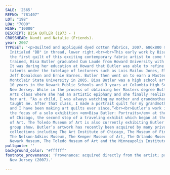 ```yaml
---
SALE: '2565'
REFNO: "781407"
LOT: "198"
LOW: "7000"
HIGH: "10000"
DESCRIPT: BISA BUTLER (1973 - )
CROSSHEAD: Nandi and Natalie (Friends).
year: 2007
TYPESET: '<p>Quilted and appliquéd dyed cotton fabrics, 2007. 686x800 mm; 27x31½ inches.
  Initialed "BB" in thread, lower right.<br><br>This early work by Bisa Butler is
  the first quilt of this exciting contemporary fabric artist to come to auction.</p><p><br>Formally
  trained, Bisa Butler graduated Cum Laude from Howard University with a BFA degree.
  It was during her education at Howard that Butler was able to refine her natural
  talents under the tutelage of lecturers such as Lois Mailou Jones, Elizabeth Catlett,
  Jeff Donaldson and Ernie Barnes. Butler then went on to earn a Masters in Art from
  Montclair State University in 2005. Bisa Butler was a high school art teacher for
  10 years in the Newark Public Schools and 3 years at Columbia High School in Maplewood,
  New Jersey. While in the process of obtaining her Masters degree Butler took a Fiber
  Arts class where she had an artistic epiphany and she finally realized how to express
  her art. “As a child, I was always watching my mother and grandmother sew, and they
  taught me. After that class, I made a portrait quilt for my grandmother on her deathbed,
  and I have been making art quilts ever since.”<br><br>Butler’s work is currently
  the focus of a solo exhibition <em>Bisa Butler: Portraits</em> at the Art Institute
  of Chicago, the second stop of a traveling exhibit which began at the Katonah Museum
  of Art. The Toledo Museum of Art is also currently exhibiting Butler’s work in a
  group show. Butler’s artwork has recently been acquired by many private and public
  collections including The Art Institute of Chicago, The Museum of Fine Arts Boston,
  The Nelson-Adkins Museum, The Kemper Museum of Art, The Orlando Museum of Art, The
  Newark Museum, The Toledo Museum of Art and the Minneapolis Institute of Art.</p>'
pullquote: ''
background_color: "#ffffff"
footnote_provenance: 'Provenance: acquired directly from the artist; private collection,
  New Jersey (2007).'

---
```

